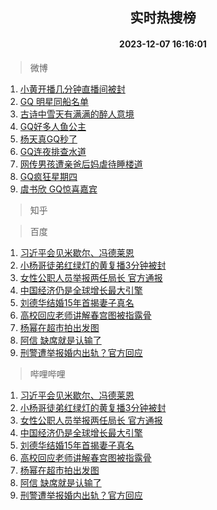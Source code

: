 <div align="center"><h2>实时热搜榜</h2><h4>2023-12-07 16:16:01</h4></div>

> 微博  

1. [小黄开播几分钟直播间被封](https://s.weibo.com/weibo?q=%23%E5%B0%8F%E9%BB%84%E5%BC%80%E6%92%AD%E5%87%A0%E5%88%86%E9%92%9F%E7%9B%B4%E6%92%AD%E9%97%B4%E8%A2%AB%E5%B0%81%23&t=31&band_rank=1&Refer=top)<br />
2. [GQ 明星同船名单](https://s.weibo.com/weibo?q=GQ%20%E6%98%8E%E6%98%9F%E5%90%8C%E8%88%B9%E5%90%8D%E5%8D%95&t=31&band_rank=2&Refer=top)<br />
3. [古诗中雪天有满满的醉人意境](https://s.weibo.com/weibo?q=%23%E5%8F%A4%E8%AF%97%E4%B8%AD%E9%9B%AA%E5%A4%A9%E6%9C%89%E6%BB%A1%E6%BB%A1%E7%9A%84%E9%86%89%E4%BA%BA%E6%84%8F%E5%A2%83%23&t=31&band_rank=3&Refer=top)<br />
4. [GQ好多人鱼公主](https://s.weibo.com/weibo?q=GQ%E5%A5%BD%E5%A4%9A%E4%BA%BA%E9%B1%BC%E5%85%AC%E4%B8%BB&t=31&band_rank=4&Refer=top)<br />
5. [杨天真GQ秒了](https://s.weibo.com/weibo?q=%23%E6%9D%A8%E5%A4%A9%E7%9C%9FGQ%E7%A7%92%E4%BA%86%23&t=31&band_rank=5&Refer=top)<br />
6. [GQ连夜排查水道](https://s.weibo.com/weibo?q=GQ%E8%BF%9E%E5%A4%9C%E6%8E%92%E6%9F%A5%E6%B0%B4%E9%81%93&t=31&band_rank=6&Refer=top)<br />
7. [网传男孩遭亲爸后妈虐待睡楼道](https://s.weibo.com/weibo?q=%23%E7%BD%91%E4%BC%A0%E7%94%B7%E5%AD%A9%E9%81%AD%E4%BA%B2%E7%88%B8%E5%90%8E%E5%A6%88%E8%99%90%E5%BE%85%E7%9D%A1%E6%A5%BC%E9%81%93%23&t=31&band_rank=7&Refer=top)<br />
8. [GQ疯狂星期四](https://s.weibo.com/weibo?q=%23GQ%E7%96%AF%E7%8B%82%E6%98%9F%E6%9C%9F%E5%9B%9B%23&t=31&band_rank=8&Refer=top)<br />
9. [虞书欣 GQ惊喜嘉宾](https://s.weibo.com/weibo?q=%E8%99%9E%E4%B9%A6%E6%AC%A3%20GQ%E6%83%8A%E5%96%9C%E5%98%89%E5%AE%BE&t=31&band_rank=9&Refer=top)<br />

> 知乎  


> 百度  

1. [习近平会见米歇尔、冯德莱恩](https://www.baidu.com/s?wd=%E4%B9%A0%E8%BF%91%E5%B9%B3%E4%BC%9A%E8%A7%81%E7%B1%B3%E6%AD%87%E5%B0%94%E3%80%81%E5%86%AF%E5%BE%B7%E8%8E%B1%E6%81%A9&sa=fyb_news&rsv_dl=fyb_news)<br />
2. [小杨哥徒弟红绿灯的黄复播3分钟被封](https://www.baidu.com/s?wd=%E5%B0%8F%E6%9D%A8%E5%93%A5%E5%BE%92%E5%BC%9F%E7%BA%A2%E7%BB%BF%E7%81%AF%E7%9A%84%E9%BB%84%E5%A4%8D%E6%92%AD3%E5%88%86%E9%92%9F%E8%A2%AB%E5%B0%81&sa=fyb_news&rsv_dl=fyb_news)<br />
3. [女性公职人员举报两任局长 官方通报](https://www.baidu.com/s?wd=%E5%A5%B3%E6%80%A7%E5%85%AC%E8%81%8C%E4%BA%BA%E5%91%98%E4%B8%BE%E6%8A%A5%E4%B8%A4%E4%BB%BB%E5%B1%80%E9%95%BF+%E5%AE%98%E6%96%B9%E9%80%9A%E6%8A%A5&sa=fyb_news&rsv_dl=fyb_news)<br />
4. [中国经济仍是全球增长最大引擎](https://www.baidu.com/s?wd=%E4%B8%AD%E5%9B%BD%E7%BB%8F%E6%B5%8E%E4%BB%8D%E6%98%AF%E5%85%A8%E7%90%83%E5%A2%9E%E9%95%BF%E6%9C%80%E5%A4%A7%E5%BC%95%E6%93%8E&sa=fyb_news&rsv_dl=fyb_news)<br />
5. [刘德华结婚15年首揭妻子真名](https://www.baidu.com/s?wd=%E5%88%98%E5%BE%B7%E5%8D%8E%E7%BB%93%E5%A9%9A15%E5%B9%B4%E9%A6%96%E6%8F%AD%E5%A6%BB%E5%AD%90%E7%9C%9F%E5%90%8D&sa=fyb_news&rsv_dl=fyb_news)<br />
6. [高校回应老师讲解春宫图被指露骨](https://www.baidu.com/s?wd=%E9%AB%98%E6%A0%A1%E5%9B%9E%E5%BA%94%E8%80%81%E5%B8%88%E8%AE%B2%E8%A7%A3%E6%98%A5%E5%AE%AB%E5%9B%BE%E8%A2%AB%E6%8C%87%E9%9C%B2%E9%AA%A8&sa=fyb_news&rsv_dl=fyb_news)<br />
7. [杨幂在超市拍出发图](https://www.baidu.com/s?wd=%E6%9D%A8%E5%B9%82%E5%9C%A8%E8%B6%85%E5%B8%82%E6%8B%8D%E5%87%BA%E5%8F%91%E5%9B%BE&sa=fyb_news&rsv_dl=fyb_news)<br />
8. [阿信 缺席就是认输了](https://www.baidu.com/s?wd=%E9%98%BF%E4%BF%A1+%E7%BC%BA%E5%B8%AD%E5%B0%B1%E6%98%AF%E8%AE%A4%E8%BE%93%E4%BA%86&sa=fyb_news&rsv_dl=fyb_news)<br />
9. [刑警遭举报婚内出轨？官方回应](https://www.baidu.com/s?wd=%E5%88%91%E8%AD%A6%E9%81%AD%E4%B8%BE%E6%8A%A5%E5%A9%9A%E5%86%85%E5%87%BA%E8%BD%A8%EF%BC%9F%E5%AE%98%E6%96%B9%E5%9B%9E%E5%BA%94&sa=fyb_news&rsv_dl=fyb_news)<br />

> 哔哩哔哩  

1. [习近平会见米歇尔、冯德莱恩](https://www.baidu.com/s?wd=%E4%B9%A0%E8%BF%91%E5%B9%B3%E4%BC%9A%E8%A7%81%E7%B1%B3%E6%AD%87%E5%B0%94%E3%80%81%E5%86%AF%E5%BE%B7%E8%8E%B1%E6%81%A9&sa=fyb_news&rsv_dl=fyb_news)<br />
2. [小杨哥徒弟红绿灯的黄复播3分钟被封](https://www.baidu.com/s?wd=%E5%B0%8F%E6%9D%A8%E5%93%A5%E5%BE%92%E5%BC%9F%E7%BA%A2%E7%BB%BF%E7%81%AF%E7%9A%84%E9%BB%84%E5%A4%8D%E6%92%AD3%E5%88%86%E9%92%9F%E8%A2%AB%E5%B0%81&sa=fyb_news&rsv_dl=fyb_news)<br />
3. [女性公职人员举报两任局长 官方通报](https://www.baidu.com/s?wd=%E5%A5%B3%E6%80%A7%E5%85%AC%E8%81%8C%E4%BA%BA%E5%91%98%E4%B8%BE%E6%8A%A5%E4%B8%A4%E4%BB%BB%E5%B1%80%E9%95%BF+%E5%AE%98%E6%96%B9%E9%80%9A%E6%8A%A5&sa=fyb_news&rsv_dl=fyb_news)<br />
4. [中国经济仍是全球增长最大引擎](https://www.baidu.com/s?wd=%E4%B8%AD%E5%9B%BD%E7%BB%8F%E6%B5%8E%E4%BB%8D%E6%98%AF%E5%85%A8%E7%90%83%E5%A2%9E%E9%95%BF%E6%9C%80%E5%A4%A7%E5%BC%95%E6%93%8E&sa=fyb_news&rsv_dl=fyb_news)<br />
5. [刘德华结婚15年首揭妻子真名](https://www.baidu.com/s?wd=%E5%88%98%E5%BE%B7%E5%8D%8E%E7%BB%93%E5%A9%9A15%E5%B9%B4%E9%A6%96%E6%8F%AD%E5%A6%BB%E5%AD%90%E7%9C%9F%E5%90%8D&sa=fyb_news&rsv_dl=fyb_news)<br />
6. [高校回应老师讲解春宫图被指露骨](https://www.baidu.com/s?wd=%E9%AB%98%E6%A0%A1%E5%9B%9E%E5%BA%94%E8%80%81%E5%B8%88%E8%AE%B2%E8%A7%A3%E6%98%A5%E5%AE%AB%E5%9B%BE%E8%A2%AB%E6%8C%87%E9%9C%B2%E9%AA%A8&sa=fyb_news&rsv_dl=fyb_news)<br />
7. [杨幂在超市拍出发图](https://www.baidu.com/s?wd=%E6%9D%A8%E5%B9%82%E5%9C%A8%E8%B6%85%E5%B8%82%E6%8B%8D%E5%87%BA%E5%8F%91%E5%9B%BE&sa=fyb_news&rsv_dl=fyb_news)<br />
8. [阿信 缺席就是认输了](https://www.baidu.com/s?wd=%E9%98%BF%E4%BF%A1+%E7%BC%BA%E5%B8%AD%E5%B0%B1%E6%98%AF%E8%AE%A4%E8%BE%93%E4%BA%86&sa=fyb_news&rsv_dl=fyb_news)<br />
9. [刑警遭举报婚内出轨？官方回应](https://www.baidu.com/s?wd=%E5%88%91%E8%AD%A6%E9%81%AD%E4%B8%BE%E6%8A%A5%E5%A9%9A%E5%86%85%E5%87%BA%E8%BD%A8%EF%BC%9F%E5%AE%98%E6%96%B9%E5%9B%9E%E5%BA%94&sa=fyb_news&rsv_dl=fyb_news)<br />
